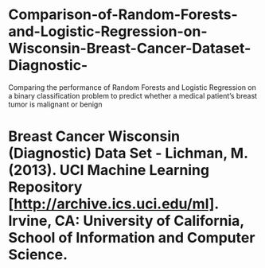 # Comparison-of-Random-Forests-and-Logistic-Regression-on-Wisconsin-Breast-Cancer-Dataset-Diagnostic-
Comparing the performance of Random Forests and Logistic Regression on a binary classification problem to predict whether a medical patient’s breast tumor is malignant or benign

# Breast Cancer Wisconsin (Diagnostic) Data Set - Lichman, M. (2013). UCI Machine Learning Repository [http://archive.ics.uci.edu/ml]. Irvine, CA: University of California, School of Information and Computer Science.
